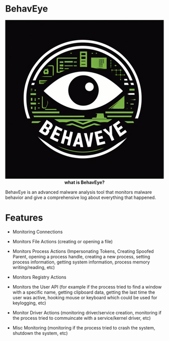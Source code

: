 # BehavEye
<p align="center">
<a href="#home"><img src="https://github.com/AdvDebug/BehavEye/blob/main/BehavEye.png?raw=true"></img></a>
<b>what is BehavEye?</b>
</p>
BehavEye is an advanced malware analysis tool that monitors malware behavior and give a comprehensive log about everything that happened.

# Features
* Monitoring Connections

* Monitors File Actions (creating or opening a file)
  
* Monitors Process Actions (Impersonating Tokens, Creating Spoofed Parent, opening a process handle, creating a new process, setting process information, getting system information, process memory writing/reading, etc)

* Monitors Registry Actions

* Monitors the User API (for example if the process tried to find a window with a specific name, getting clipboard data, getting the last time the user was active, hooking mouse or keyboard which could be used for keylogging, etc)

* Monitor Driver Actions (monitoring driver/service creation, monitoring if the process tried to commuincate with a service/kernel driver, etc)

* Misc Monitoring (monitoring if the process tried to crash the system, shutdown the system, etc)
